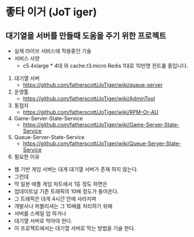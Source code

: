 좋타 이거 (JoT iger)
=============
대기열을 서버를 만들때 도움을 주기 위한 프로젝트
-------------
* 실제 라이브 서비스에 적용중인 기술
* 서비스 사양
  * c5.4xlarge * 4대 와 cache.t3.micro Redis 1대로 10만명 컨트롤 중입니다.
1. 대기열 서버
   * https://github.com/fatherscott/JoTiger/wiki/queue-server
2. 운영툴 
   * https://github.com/fatherscott/JoTiger/wiki/AdminTool
3. 동접자
   * https://github.com/fatherscott/JoTiger/wiki/RPM-Or-AU
4. Game-Server-State-Service
   * https://github.com/fatherscott/JoTiger/wiki/Game-Server-State-Service
5. Queue-Server-State-Service
   * https://github.com/fatherscott/JoTiger/wiki/Queue-Server-State-Service
6. 필요한 이유
  * 웹 기반 게임 서버는 대게 대기열 서버가 존재 하지 않는다. 
  * 그런데 
  * 막 일본 애플 게임 차트에서 1등 정도 하면은 
  * 업데이트날 기존 트래픽의 10배 정도가 들어온다. 
  * 그 트래픽은 대게 4시간 안에 사라지며 
  * 개발사나 퍼블리셔는 그 10배를 처리하기 위해 
  * 서버를 스케일 업 하거나 
  * 대기열 서버로 막아야 한다.
  * 이 프로젝트에서는 대기열 서버로 막는 방법을 기술 한다.


